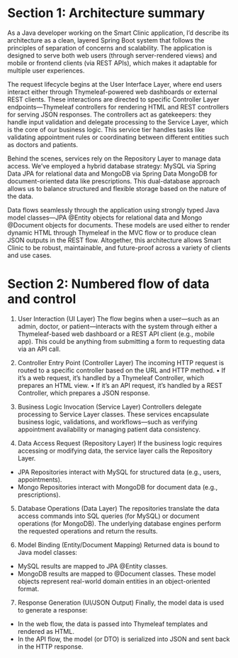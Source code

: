 # Section 1: Architecture summary

As a Java developer working on the Smart Clinic application, I’d describe its architecture as a clean, layered Spring Boot system that follows the principles of separation of concerns and scalability. The application is designed to serve both web users (through server-rendered views) and mobile or frontend clients (via REST APIs), which makes it adaptable for multiple user experiences.

The request lifecycle begins at the User Interface Layer, where end users interact either through Thymeleaf-powered web dashboards or external REST clients. These interactions are directed to specific Controller Layer endpoints—Thymeleaf controllers for rendering HTML and REST controllers for serving JSON responses. The controllers act as gatekeepers: they handle input validation and delegate processing to the Service Layer, which is the core of our business logic. This service tier handles tasks like validating appointment rules or coordinating between different entities such as doctors and patients.

Behind the scenes, services rely on the Repository Layer to manage data access. We’ve employed a hybrid database strategy: MySQL via Spring Data JPA for relational data and MongoDB via Spring Data MongoDB for document-oriented data like prescriptions. This dual-database approach allows us to balance structured and flexible storage based on the nature of the data.

Data flows seamlessly through the application using strongly typed Java model classes—JPA @Entity objects for relational data and Mongo @Document objects for documents. These models are used either to render dynamic HTML through Thymeleaf in the MVC flow or to produce clean JSON outputs in the REST flow. Altogether, this architecture allows Smart Clinic to be robust, maintainable, and future-proof across a variety of clients and use cases.

# Section 2: Numbered flow of data and control

1. User Interaction (UI Layer)
The flow begins when a user—such as an admin, doctor, or patient—interacts with the system through either a Thymeleaf-based web dashboard or a REST API client (e.g., mobile app). This could be anything from submitting a form to requesting data via an API call.

2. Controller Entry Point (Controller Layer)
The incoming HTTP request is routed to a specific controller based on the URL and HTTP method.
•	If it’s a web request, it’s handled by a Thymeleaf Controller, which prepares an HTML view.
•	If it’s an API request, it’s handled by a REST Controller, which prepares a JSON response.

3. Business Logic Invocation (Service Layer)
Controllers delegate processing to Service Layer classes. These services encapsulate business logic, validations, and workflows—such as verifying appointment availability or managing patient data consistency.

4. Data Access Request (Repository Layer)
If the business logic requires accessing or modifying data, the service layer calls the Repository Layer.
- JPA Repositories interact with MySQL for structured data (e.g., users, appointments).
- Mongo Repositories interact with MongoDB for document data (e.g., prescriptions).

5. Database Operations (Data Layer)
The repositories translate the data access commands into SQL queries (for MySQL) or document operations (for MongoDB). The underlying database engines perform the requested operations and return the results.

6. Model Binding (Entity/Document Mapping)
Returned data is bound to Java model classes:
- MySQL results are mapped to JPA @Entity classes.
- MongoDB results are mapped to @Document classes.
These model objects represent real-world domain entities in an object-oriented format.

7. Response Generation (UI/JSON Output)
Finally, the model data is used to generate a response:
- In the web flow, the data is passed into Thymeleaf templates and rendered as HTML.
- In the API flow, the model (or DTO) is serialized into JSON and sent back in the HTTP response.


